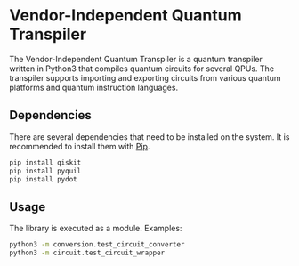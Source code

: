# Vendor-Independent Quantum Transpiler

The Vendor-Independent Quantum Transpiler is a quantum transpiler written in Python3 that compiles quantum circuits for several QPUs. The transpiler supports importing and exporting circuits from various quantum platforms and quantum instruction languages.

## Dependencies

There are several dependencies that need to be installed on the system.
It is recommended to install them with [Pip](https://pip.pypa.io/en/stable/).

```bash
pip install qiskit
pip install pyquil
pip install pydot
```

## Usage

The library is executed as a module.
Examples:
```bash
python3 -m conversion.test_circuit_converter   
python3 -m circuit.test_circuit_wrapper   
```
